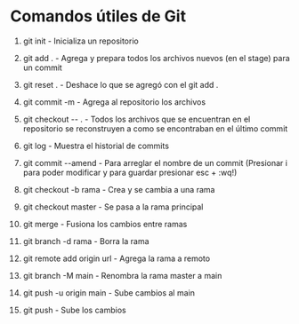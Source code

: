 # Comandos útiles de Git

1. git init                - Inicializa un repositorio
2. git add .               - Agrega y prepara todos los archivos nuevos (en el stage) para un 
                          commit
3. git reset .             - Deshace lo que se agregó con el git add . 
4. git commit -m           - Agrega al repositorio los archivos
5. git checkout -- .       - Todos los archivos que se encuentran en el repositorio se 
                             reconstruyen a como se encontraban en el último commit 
6. git log                 - Muestra el historial de commits
7. git commit --amend      - Para arreglar el nombre de un commit
                          (Presionar i para poder modificar y para guardar presionar esc + :wq!)
8. git checkout -b rama    - Crea y se cambia a una rama
9. git checkout master     - Se pasa a la rama principal
10. git merge               - Fusiona los cambios entre ramas
11. git branch -d rama      - Borra la rama

12. git remote add origin url   -   Agrega la rama a remoto
13. git branch -M main      - Renombra la rama master a main
14. git push -u origin main - Sube cambios al main

15. git push                - Sube los cambios

